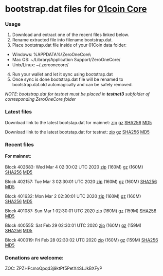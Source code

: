 # bootstrap.dat files for [01coin Core](https://01coin.io)

### Usage

1. Download and extract one of the recent files linked below.
2. Rename extracted file into filename bootstrap.dat.
3. Place bootstrap.dat file inside of your 01Coin data folder:
 - Windows: %APPDATA%\ZeroOneCore\
 - Mac OS: ~/Library/Application Support/ZeroOneCore/
 - Unix/Linux: ~/.zeroonecore/
4. Run your wallet and let it sync using bootstrap.dat
5. Once sync is done bootstrap.dat file will be renamed to bootstrap.dat.old automagically and can be safely removed.

_NOTE: bootstrap.dat for testnet must be placed in **testnet3** subfolder of corresponding ZeroOneCore folder_

### Latest files
Download link to the latest bootstap.dat for mainnet: [zip](https://files.01coin.io/mainnet/bootstrap.dat.zip) [gz](https://files.01coin.io/mainnet/bootstrap.dat.tar.gz) [SHA256](https://files.01coin.io/mainnet/sha256.txt) [MD5](https://files.01coin.io/mainnet/md5.txt)

Download link to the latest bootstap.dat for testnet: [zip](https://files.01coin.io/testnet/bootstrap.dat.zip) [gz](https://files.01coin.io/testnet/bootstrap.dat.tar.gz) [SHA256](https://files.01coin.io/testnet/sha256.txt) [MD5](https://files.01coin.io/testnet/md5.txt)

### Recent files

#### For mainnet:

Block 402683: Wed Mar  4 02:30:02 UTC 2020 [zip](https://files.01coin.io/mainnet/2020-03-04/bootstrap.dat.zip) (160M) [gz](https://files.01coin.io/mainnet/2020-03-04/bootstrap.dat.tar.gz) (160M) [SHA256](https://files.01coin.io/mainnet/2020-03-04/sha256.txt) [MD5](https://files.01coin.io/mainnet/2020-03-04/md5.txt)

Block 402157: Tue Mar  3 02:30:01 UTC 2020 [zip](https://files.01coin.io/mainnet/2020-03-03/bootstrap.dat.zip) (160M) [gz](https://files.01coin.io/mainnet/2020-03-03/bootstrap.dat.tar.gz) (160M) [SHA256](https://files.01coin.io/mainnet/2020-03-03/sha256.txt) [MD5](https://files.01coin.io/mainnet/2020-03-03/md5.txt)

Block 401632: Mon Mar  2 02:30:01 UTC 2020 [zip](https://files.01coin.io/mainnet/2020-03-02/bootstrap.dat.zip) (160M) [gz](https://files.01coin.io/mainnet/2020-03-02/bootstrap.dat.tar.gz) (160M) [SHA256](https://files.01coin.io/mainnet/2020-03-02/sha256.txt) [MD5](https://files.01coin.io/mainnet/2020-03-02/md5.txt)

Block 401087: Sun Mar  1 02:30:01 UTC 2020 [zip](https://files.01coin.io/mainnet/2020-03-01/bootstrap.dat.zip) (160M) [gz](https://files.01coin.io/mainnet/2020-03-01/bootstrap.dat.tar.gz) (159M) [SHA256](https://files.01coin.io/mainnet/2020-03-01/sha256.txt) [MD5](https://files.01coin.io/mainnet/2020-03-01/md5.txt)

Block 400555: Sat Feb 29 02:30:01 UTC 2020 [zip](https://files.01coin.io/mainnet/2020-02-29/bootstrap.dat.zip) (160M) [gz](https://files.01coin.io/mainnet/2020-02-29/bootstrap.dat.tar.gz) (159M) [SHA256](https://files.01coin.io/mainnet/2020-02-29/sha256.txt) [MD5](https://files.01coin.io/mainnet/2020-02-29/md5.txt)

Block 400019: Fri Feb 28 02:30:02 UTC 2020 [zip](https://files.01coin.io/mainnet/2020-02-28/bootstrap.dat.zip) (160M) [gz](https://files.01coin.io/mainnet/2020-02-28/bootstrap.dat.tar.gz) (159M) [SHA256](https://files.01coin.io/mainnet/2020-02-28/sha256.txt) [MD5](https://files.01coin.io/mainnet/2020-02-28/md5.txt)


### Donations are welcome:

ZOC: ZPZHPcmoQpqd3j9ktPf5PetX4SLJkBXFyP
